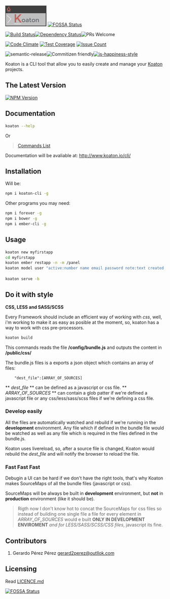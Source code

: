![Koaton](/koaton-cli.png)
[![FOSSA Status](https://app.fossa.io/api/projects/git%2Bgithub.com%2Fgerard2p%2Fkoaton-cli.svg?type=shield)](https://app.fossa.io/projects/git%2Bgithub.com%2Fgerard2p%2Fkoaton-cli?ref=badge_shield)

[![Build Status](https://img.shields.io/travis/gerard2p/koaton-cli/master.svg?style=flat-square)](https://travis-ci.org/gerard2p/koaton-cli)[![Dependency Status](https://david-dm.org/gerard2p/koaton-cli.svg?style=flat-square)](https://david-dm.org/gerard2p/koaton-cli)![PRs Welcome](https://img.shields.io/badge/PRs%20🔀-Welcome-brightgreen.svg?style=flat-square)

[![Code Climate](https://codeclimate.com/github/gerard2p/koaton-cli/badges/gpa.svg?style=flat-square)](https://codeclimate.com/github/gerard2p/koaton-cli?style=flat-square) [![Test Coverage](https://codeclimate.com/github/gerard2p/koaton-cli/badges/coverage.svg?style=flat-square)](https://codeclimate.com/github/gerard2p/koaton-cli/coverage) [![Issue Count](https://codeclimate.com/github/gerard2p/koaton-cli/badges/issue_count.svg?style=flat-square)](https://codeclimate.com/github/gerard2p/koaton-cli)


![semantic-release](https://img.shields.io/badge/%20%20%F0%9F%93%A6%F0%9F%9A%80-semantic--release-e10079.svg?style=flat-square)![Commitizen friendly](https://img.shields.io/badge/commitizen-friendly-brightgreen.svg?style=flat-square)[![js-happiness-style](https://img.shields.io/badge/code%20style-happiness-brightgreen.svg?style=flat-square)](https://github.com/JedWatson/happiness)

Koaton is a CLI tool that allow you to easily create and manage your [Koaton](https://github.com/gerard2p/koaton) projects.

  The Latest Version
  ------------------
 [![NPM Version](http://img.shields.io/npm/v/koaton-cli.svg?style=flat-square)](https://www.npmjs.org/package/koaton-cli)

## Documentation

```bash
koaton --help
```
Or
> [Commands List](commands.md)

Documentation will be avaliable at:
<http://www.koaton.io/cli/>

## Installation

  Will be:

```sh
npm i koaton-cli -g
```

Other programs you may need:

```sh
npm i forever -g
npm i bower -g
npm i ember-cli -g
```

## Usage

```zsh
koaton new myfirstapp
cd myfirstapp
koaton ember restapp -n -m /panel
koaton model user "active:number name email password note:text created:date" -e restapp -r

koaton serve -b
```

## Do it with style

**CSS, LESS and SASS/SCSS**

Every Framework should include an efficient way of working with *css*, well, i'm working to make it as easy as posible at the moment, so, koaton has a way to work with css pre-processors.

```zsh
koaton build
```

This commands reads the file **/config/bundle.js** and outputs the content in **/public/css/**

The bundle.js files is a exports a json object which contains an array of files:

```
    "dest_file":[ARRAY_OF_SOURCES]
```

** *dest_file* ** can be defined as a javascript or css file.
** *ARRAY_OF_SOURCES* ** can contain a glob patter if we're defined a javascript file or any css/less/sass/scss files if we're defining a css file.

### Develop easily

All the files are automatically watched and rebuild if we're running in the **development** environment.
Any file which if defined in the bundle file would be watched as well as any file which is required in the files defined in the bundle.js.

Koaton uses livereload, so, after a source file is changed, Koaton would rebuild the *dest_file* and will notify the browser to reload the file.

### Fast Fast Fast

Debugin a UI can be hard if we don't have the right tools, that's why Koaton makes SourceMaps of all the bundle files (javascript or css).

SourceMaps will be always be built in **development** environment, but **not** in **production** environment (like it should be).

> Rigth now I don't know hot to concat the SourceMaps for css files so instead of building one single file a file for every element in *ARRAY_OF_SOURCES* would e built **ONLY IN DEVELOPMENT ENVIROMENT** *and for LESS/SASS/SCSS/CSS files*, javascript its fine.

## Contributors

1. Gerardo Pérez Pérez <gerard2perez@outllok.com>

## Licensing
Read [LICENCE.md](LICENCE.md)


[![FOSSA Status](https://app.fossa.io/api/projects/git%2Bgithub.com%2Fgerard2p%2Fkoaton-cli.svg?type=large)](https://app.fossa.io/projects/git%2Bgithub.com%2Fgerard2p%2Fkoaton-cli?ref=badge_large)